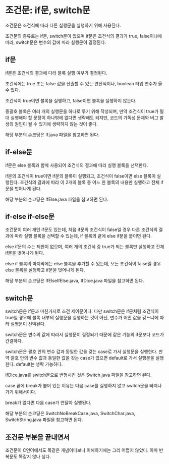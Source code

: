 # 조건문: if문, switch문
조건문은 조건식에 따라 다른 실행문을 실행하기 위해 사용된다.

조건문의 종류로는 if문, switch문이 있으며 if문은 조건식의 결과가 true, false이냐에 따라, switch문은 변수의 값에 따라 실행문이 결정된다.

## if문
if문은 조건식의 결과에 다라 블록 실행 여부가 결정된다.

조건식에는 true 또는 false 값을 산출할 수 있는 연산식이나, boolean 타입 변수가 올 수 있다.

조건식이 true이면 블록을 실행하고, false이면 블록을 실행하지 않는다.

중괄호 블록은 여러 개의 실행문을 하나로 묶기 위해 작성되며, 만약 조건식이 true가 될 대 실행해야 할 문장이 하나밖에 없다면 생략해도 되지만, 코드의 가독성 문제와 버그 발생의 원인이 될 수 있기에 생략하지 않는 것이 좋다.

해당 부분의 손코딩은 If.java 파일을 참고하면 된다.

## if-else문
if문은 else 블록과 함께 사용되어 조건식의 결과에 따라 실행 블록을 선택한다.

if문의 조건식이 true이면 if문의 블록이 실행되고, 조건식이 false이면 else 블록이 실행된다. 조건식의 결과에 따라 이 2개의 블록 중 어느 한 블록의 내용만 실행하고 전체 if문을 벗어나게 된다.

해당 부분의 손코딩은 IfElse.java 파일을 참고하면 된다.

## if-else if-else문
조건문이 여러 개인 if문도 있는데, 처음 if문의 조건식이 false일 경우 다른 조건식의 결과에 따라 실행 블록을 선택할 수 있는데, if 블록의 끝에 else if문을 붙이면 된다.

else if문의 수는 제한이 없으며, 여러 개의 조건식 중 true가 되는 블록만 실행하고 전체 if문을 벗어나게 된다.

else if 블록의 마지막에는 else 블록을 추가할 수 있는데, 모든 조건식이 false일 경우 else 블록을 실행하고 if문을 벗어나게 된다.

해당 부분의 손코딩은 IfElseIfElse.java, IfDice.java 파일을 참고하면 된다.

## switch문
switch문은 if문과 마찬가지로 조건 제어문이다. 다만 switch문은 if문처럼 조건식이 true일 경우에 블록 내부의 실행문을 실행하는 것이 아닌, 변수가 어떤 값을 갖느냐에 따라 실행문이 선택된다.

switch문은 변수의 값에 따라서 실행문이 결정되기 때문에 같은 기능의 if문보다 코드가 간결하다.

switch문은 괄호 안의 변수 값과 동일한 값을 갖는 case로 가서 실행문을 실행한다. 만약 괄호 안의 변수 값과 동일한 값을 갖는 case가 없으면 default로 가서 실행문을 실행한다. default는 생략 가능하다.

IfDice.java를 switch문으로 변형시킨 것은 Switch.java 파일을 참고하면 된다.

case 끝에 break가 붙어 있는 이유는 다음 case를 실행하지 않고 switch문을 빠져나가기 위해서이다.

break가 없다면 다음 case가 연달아 실행된다.

해당 부분의 손코딩은 SwitchNoBreakCase.java, SwitchChar.java, SwitchString.java 파일을 참고하면 된다.

## 조건문 부분을 끝내면서
조건문이 C언어에서도 똑같은 개념이다보니 이해하기에는 그리 어렵지 않았다. 아마 반복문도 똑같지 않나 싶다.
